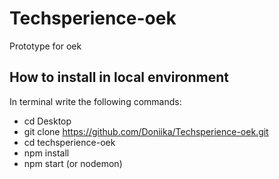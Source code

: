 # Techsperience-oek
Prototype for oek


## How to install in local environment
In terminal write the following commands:


* cd Desktop
* git clone https://github.com/Doniika/Techsperience-oek.git
* cd techsperience-oek
* npm install
* npm start (or nodemon)
